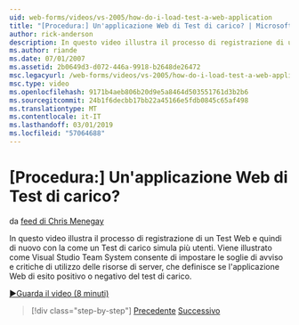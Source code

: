 ```yaml
---
uid: web-forms/videos/vs-2005/how-do-i-load-test-a-web-application
title: "[Procedura:] Un'applicazione Web di Test di carico? | Microsoft Docs"
author: rick-anderson
description: In questo video illustra il processo di registrazione di un Test Web e quindi di nuovo con la come un Test di carico simula più utenti. Vediamo come Visual Studio...
ms.author: riande
ms.date: 07/01/2007
ms.assetid: 2b0649d3-d072-446a-9918-b2648de26472
msc.legacyurl: /web-forms/videos/vs-2005/how-do-i-load-test-a-web-application
msc.type: video
ms.openlocfilehash: 9171b4aeb806b20d9e5a8464d503551761d3b2b6
ms.sourcegitcommit: 24b1f6decbb17bb22a45166e5fdb0845c65af498
ms.translationtype: MT
ms.contentlocale: it-IT
ms.lasthandoff: 03/01/2019
ms.locfileid: "57064688"
---
```

<a name="how-do-i-load-test-a-web-application"></a>[Procedura:] Un'applicazione Web di Test di carico?
====================
da [feed di Chris Menegay](https://twitter.com/CMenegay)

In questo video illustra il processo di registrazione di un Test Web e quindi di nuovo con la come un Test di carico simula più utenti. Viene illustrato come Visual Studio Team System consente di impostare le soglie di avviso e critiche di utilizzo delle risorse di server, che definisce se l'applicazione Web di esito positivo o negativo del test di carico.

[&#9654;Guarda il video (8 minuti)](https://channel9.msdn.com/Blogs/ASP-NET-Site-Videos/how-do-i-load-test-a-web-application)

> [!div class="step-by-step"]
> [Precedente](how-do-i-practice-test-driven-development.md)
> [Successivo](how-do-i-tune-web-application-performance-with-profiling.md)
